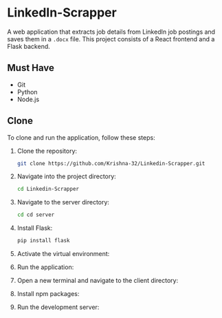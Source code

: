 # LinkedIn-Scrapper

A web application that extracts job details from LinkedIn job postings and saves them in a `.docx` file. This project consists of a React frontend and a Flask backend.

## Must Have
- Git
- Python
- Node.js

## Clone
To clone and run the application, follow these steps:

1. Clone the repository:
   ```bash
   git clone https://github.com/Krishna-32/Linkedin-Scrapper.git

2. Navigate into the project directory:
   ```bash
   cd Linkedin-Scrapper

3. Navigate to the server directory:
   ```bash
   cd cd server
   
4. Install Flask:
   ```bash
   pip install flask
   
5. Activate the virtual environment:

6. Run the application:

7. Open a new terminal and navigate to the client directory:

8. Install npm packages:

9. Run the development server:
